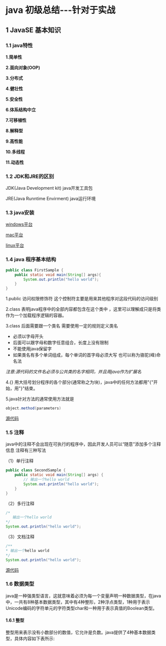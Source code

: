 # java 初级总结---针对于实战

## 1 JavaSE 基本知识

### 1.1 java特性
**1.简单性**

**2.面向对象(OOP)**

**3.分布式**

**4.健壮性**

**5.安全性**

**6.体系结构中立**

**7.可移植性**

**8.解释型**

**9.高性能**

**10.多线程**

**11.动态性**

### 1.2 JDK和JRE的区别

JDK(Java Development kit) java开发工具包

JRE(Java Runntime Envirment) java运行环境

### 1.3  java安装

[windows平台](https://www.cnblogs.com/maoning/p/10701349.html)

[mac平台](https://www.cnblogs.com/ostrich-sunshine/p/8414677.html)

[linux平台](https://www.cnblogs.com/lamp01/p/8932740.html)

### 1.4  java 程序基本结构

~~~~ java
public class FirstSample {
    public static void main(String[] args){
        System.out.println("hello world");
    }
}
~~~~

1.public  访问权限修饰符 这个控制符主要是用来其他程序对这段代码的访问级别

2.class 表明java程序中的全部内容都包含在这个类中 ，这里可以理解成只是将类作为一个加载程序逻辑的容器。

3.class 后面需要跟一个类名  需要使用一定的规则定义类名

- 必须以字母开头
- 后面可以跟字母和数字任意组合，长度上没有限制
- 不能使用java保留字
- 如果类名有多个单词组成，每个单词的首字母必须大写 也可以称为骆驼(峰)命名法

*注意:源代码的文件名必须与公共类的名字相同，并且用java作为扩展名*

4.{} 用大括号划分程序的各个部分(通常称之为块)，java中的任何方法都用"{"开始，用"}"结束。

5.java针对方法的通常使用方法就是

~~~ java
object.method(parameters)
~~~

[源代码](https://github.com/liumingjunhevttc/javaSE/blob/master/java-01/src/main/java/com/baidu/FirstSample.java)

### 1.5 注释

java中的注释不会出现在可执行的程序中，因此开发人员可以“随意”添加多个注释信息 注释有三种写法

（1）单行注释

~~~~ java
public class SecondSample {
    public static void main(String[] args) {
        // 输出一个hello world
        System.out.println("hello world");
    }
}
~~~~

（2）多行注释

~~~~ java
/*
   输出一个hello world
*/
System.out.println("hello world");
~~~~

（3）文档注释

~~~~ java
/**
* 输出一个hello world
*/
System.out.println("hello world");
~~~~

[源代码](https://github.com/liumingjunhevttc/javaSE/blob/master/java-01/src/main/java/com/baidu/SecondSample.java)

### 1.6 数据类型

java是一种强类型语言，这就意味着必须为每一个变量声明一种数据类型，在java中，一共有8种基本数据类型，其中有4种整形，2种浮点类型，1种用于表示Unicode编码的字符单元的字符类型char和一种用于表示真值的Boolean类型。

#### 1.6.1 整型

整型用来表示没有小数部分的数值，它允许是负数。java提供了4种基本数据类型，具体内容如下表所示: